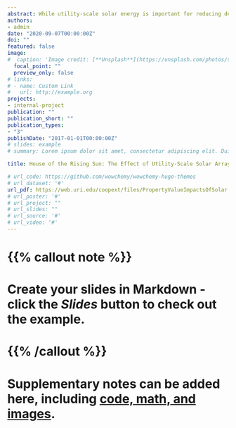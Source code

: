 ```yaml
---
abstract: While utility-scale solar energy is important for reducing dependence on fossil fuels, solar arrays use significant amounts of land (about 5 acres per MW of capacity) and may create local land use disamenities. This paper seeks to quantify the externalities from nearby solar arrays using the hedonic method. We study the states of Massachusetts and Rhode Island, which have high population densities and ambitious renewable energy goals. Using difference-in-differences, repeat sales identification strategies, results suggest that houses within 0.6 miles depreciate 1.5-3.6% following construction of a solar array. However, additional analysis reveals that this average effect is primarily driven by solar developments on farm and forest lands and in rural areas, which is intuitive given the composite impact of solar, loss of open space, and loss of rural character. For these states, the local disamenities are the same order of magnitude as the global benefits of abated carbon emissions, which helps explain local opposition to siting. 
authors:
- admin
date: "2020-09-07T00:00:00Z"
doi: ""
featured: false
image:
#  caption: 'Image credit: [**Unsplash**](https://unsplash.com/photos/s9CC2SKySJM)'
  focal_point: ""
  preview_only: false
# links:
# - name: Custom Link
#   url: http://example.org
projects:
- internal-project
publication: ""
publication_short: ""
publication_types:
- "3"
publishDate: "2017-01-01T00:00:00Z"
# slides: example
# summary: Lorem ipsum dolor sit amet, consectetur adipiscing elit. Duis posuere tellus ac convallis placerat. Proin tincidunt magna sed ex sollicitudin condimentum.

title: House of the Rising Sun: The Effect of Utility-Scale Solar Arrays on Housing Prices

# url_code: https://github.com/wowchemy/wowchemy-hugo-themes
# url_dataset: '#'
url_pdf: https://web.uri.edu/coopext/files/PropertyValueImpactsOfSolar.pdf
# url_poster: '#'
# url_project: ""
# url_slides: ""
# url_source: '#'
# url_video: '#'
---
```


# {{% callout note %}}
# Create your slides in Markdown - click the *Slides* button to check out the example.
# {{% /callout %}}

# Supplementary notes can be added here, including [code, math, and images](https://wowchemy.com/docs/writing-markdown-latex/).
